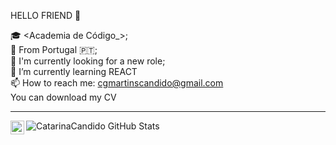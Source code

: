 HELLO FRIEND 👋

<!--
**CatarinaCandido/CatarinaCandido** is a ✨ _special_ ✨ repository because its `README.md` (this file) appears on your GitHub profile.-->


🎓 <Academia de Código_>; <br />
📍 From Portugal 🇵🇹; <br />
🤝 I'm currently looking for a new role; <br />
🌱 I’m currently learning REACT <br />
📫 How to reach me: cgmartinscandido@gmail.com <br />
You can download my CV <a url>
<br />
<hr>
  
  <a target="_blank" href="https://linkedin.com/in/catarina-cândido-81b436200/">
  <img align="left" alt="LinkdeIN" width="22px" src="https://cdn.jsdelivr.net/npm/simple-icons@v3/icons/linkedin.svg" style="backgroundcolor=white" />
</a>

![CatarinaCandido GitHub Stats](https://github-readme-stats.vercel.app/api?username=catarinacandido&show_icons=true)

